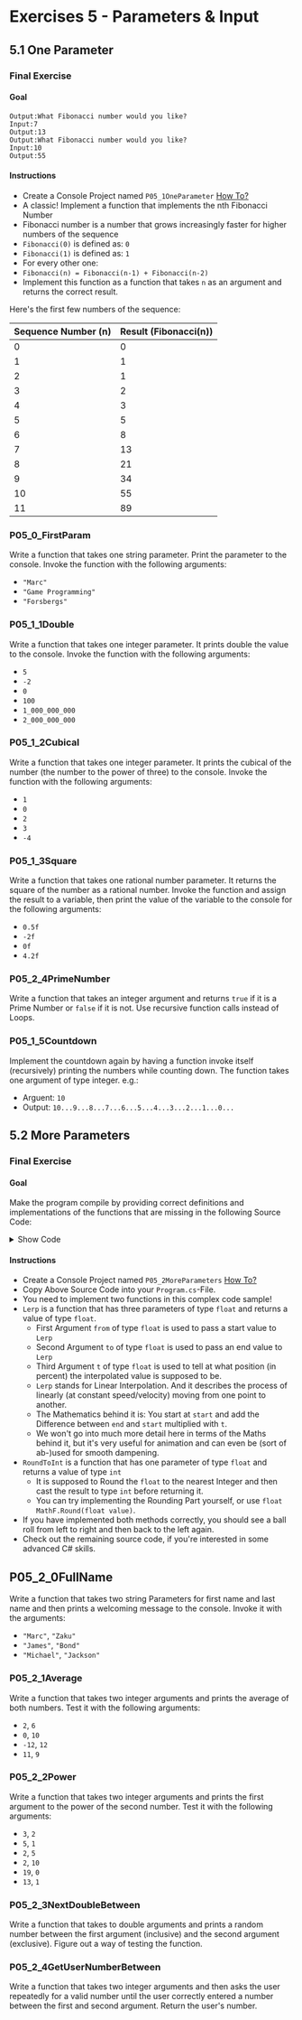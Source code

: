 # Exercises 5 - Parameters & Input

## 5.1 One Parameter

### Final Exercise

#### Goal

```
Output:What Fibonacci number would you like?
Input:7
Output:13
Output:What Fibonacci number would you like?
Input:10
Output:55
```

#### Instructions

- Create a Console Project named `P05_1OneParameter` [How To?](https://gist\.github\.com/marczaku/a8b3c38c37e8876a46194a73ed24b1f2)
- A classic! Implement a function that implements the nth Fibonacci Number
- Fibonacci number is a number that grows increasingly faster for higher numbers of the sequence
- `Fibonacci(0)` is defined as: `0`
- `Fibonacci(1)` is defined as: `1`
- For every other one:
- `Fibonacci(n) = Fibonacci(n-1) + Fibonacci(n-2)`
- Implement this function as a function that takes `n` as an argument and returns the correct result.

Here's the first few numbers of the sequence:

| Sequence Number (n) | Result (Fibonacci(n)) | 
|---------------------|-----------------------| 
| 0                   | 0                     | 
| 1                   | 1                     | 
| 2                   | 1                     | 
| 3                   | 2                     | 
| 4                   | 3                     | 
| 5                   | 5                     | 
| 6                   | 8                     | 
| 7                   | 13                    | 
| 8                   | 21                    | 
| 9                   | 34                    | 
| 10                  | 55                    | 
| 11                  | 89                    | 

### P05_0_FirstParam
Write a function that takes one string parameter. Print the parameter to the console. Invoke the function with the following arguments:
- `"Marc"`
- `"Game Programming"`
- `"Forsbergs"`

### P05_1_1Double
Write a function that takes one integer parameter. It prints double the value to the console. Invoke the function with the following arguments: 
- `5`
- `-2`
- `0`
- `100`
- `1_000_000_000`
- `2_000_000_000`

### P05_1_2Cubical
Write a function that takes one integer parameter. It prints the cubical of the number (the number to the power of three) to the console. Invoke the function with the following arguments:
- `1`
- `0`
- `2`
- `3`
- `-4`

### P05_1_3Square
Write a function that takes one rational number parameter. It returns the square of the number as a rational number. Invoke the function and assign the result to a variable, then print the value of the variable to the console for the following arguments:
- `0.5f`
- `-2f`
- `0f`
- `4.2f`

### P05_2_4PrimeNumber
Write a function that takes an integer argument and returns `true` if it is a Prime Number or `false` if it is not. Use recursive function calls instead of Loops.

### P05_1_5Countdown
Implement the countdown again by having a function invoke itself (recursively) printing the numbers while counting down. The function takes one argument of type integer. e.g.:
- Arguent: `10`
- Output: `10...9...8...7...6...5...4...3...2...1...0...`

## 5.2 More Parameters

### Final Exercise

#### Goal

Make the program compile by providing correct definitions and implementations of the functions that are missing in the following Source Code:

<details>
   <summary>Show Code</summary>

```cs
// the const keyword makes it so the values assigned to the
// variables cannot be changed during runtime
// this makes it more obvious, that these are configuration variables
const int deltaTimeMs = 1000 / 30;
const float deltaTime = deltaTimeMs / 1000f;
const int width = 30; // Change, if you like :)
const float animationDuration = 1f; // Change, if you like :)
float start = 0f;
float end = width;
float position = start;
float timePassed = 0f;

// -----------------------------------
// TODO: Implement the missing functions between here...


// and here!
// -----------------------------------

void Update()
{
    // we increase the passedTime by deltaTime
    // we divide the deltaTime by animationDuration
    // this causes time to reach value 1 (the end) within 1 seconds for 1 second duration
    // but in half the time (two seconds) if passing in 2 seconds for duration
    timePassed += deltaTime / animationDuration;
    // lerp will linearly interpolate the position between start and end
    // for value 0, it will be at start, for value 1, it will be at end
    // for value 0.5, it will be in the middle
    position = Lerp(start, end, timePassed);
    if (timePassed > 1f)
    {   // bounce back:
        // we set start to become end and end to become start:
        // ADVANCED: in case you're wondering, the technique used here are called ValueTuples
        (start, end) = (end, start);
        // we reset the timePassed, so it begins the animation
        timePassed = 0;
    }
}

void Render()
{
    // we need to find out the closest position for the player
    // e.g. the player might be at position 2.3f
    // in that case, we want to render him at dash number 2.
    int closestIndex = RoundToInt(position);
    Console.Write('|');
    for (int i = 0; i <= width; i++)
    {
        Console.Write(i == closestIndex ? 'O' : '-');
    }
    Console.WriteLine('|');
}

// A very typical game loop:
GameLoop:
Console.SetCursorPosition(0, 0); // first, we reset the cursor
Update(); // then, we update all of our game objects
Render(); // then, we render everything to the screen
Thread.Sleep(deltaTimeMs); // 30FPS is enough for us :)
goto GameLoop;
```

</details>

#### Instructions

- Create a Console Project named `P05_2MoreParameters` [How To?](https://gist\.github\.com/marczaku/a8b3c38c37e8876a46194a73ed24b1f2)
- Copy Above Source Code into your `Program.cs`-File.
- You need to implement two functions in this complex code sample!
- `Lerp` is a function that has three parameters of type `float` and returns a value of type `float`.
    - First Argument `from` of type `float` is used to pass a start value to `Lerp`
    - Second Argument `to` of type `float` is used to pass an end value to `Lerp`
    - Third Argument `t` of type `float` is used to tell at what position (in percent) the interpolated value is supposed to be.
    - `Lerp` stands for Linear Interpolation. And it describes the process of linearly (at constant speed/velocity) moving from one point to another.
    - The Mathematics behind it is: You start at `start` and add the Difference between `end` and `start` multiplied with `t`.
    - We won't go into much more detail here in terms of the Maths behind it, but it's very useful for animation and can even be (sort of ab-)used for smooth dampening.
- `RoundToInt` is a function that has one parameter of type `float` and returns a value of type `int`
    - It is supposed to Round the `float` to the nearest Integer and then cast the result to type `int` before returning it.
    - You can try implementing the Rounding Part yourself, or use `float MathF.Round(float value)`.
- If you have implemented both methods correctly, you should see a ball roll from left to right and then back to the left again.
- Check out the remaining source code, if you're interested in some advanced C# skills.

## P05_2_0FullName
Write a function that takes two string Parameters for first name and last name and then prints a welcoming message to the console. Invoke it with the arguments:
- `"Marc"`, `"Zaku"`
- `"James"`, `"Bond"`
- `"Michael"`, `"Jackson"`

### P05_2_1Average
Write a function that takes two integer arguments and prints the average of both numbers. Test it with the following arguments:
- `2`, `6`
- `0`, `10`
- `-12`, `12`
- `11`, `9`

### P05_2_2Power
Write a function that takes two integer arguments and prints the first argument to the power of the second number. Test it with the following arguments:
- `3`, `2`
- `5`, `1`
- `2`, `5`
- `2`, `10`
- `19`, `0`
- `13`, `1`

### P05_2_3NextDoubleBetween
Write a function that takes to double arguments and prints a random number between the first argument (inclusive) and the second argument (exclusive). Figure out a way of testing the function.

### P05_2_4GetUserNumberBetween
Write a function that takes two integer arguments and then asks the user repeatedly for a valid number until the user correctly entered a number between the first and second argument. Return the user's number.